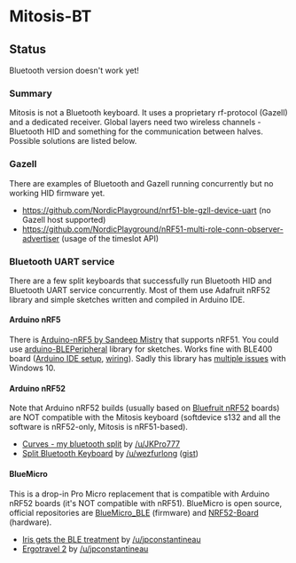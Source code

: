 # Mitosis-BT

## Status

Bluetooth version doesn't work yet!

### Summary

Mitosis is not a Bluetooth keyboard. It uses a proprietary rf-protocol (Gazell) and a dedicated receiver.
Global layers need two wireless channels - Bluetooth HID and something for the communication between halves.
Possible solutions are listed below.

### Gazell

There are examples of Bluetooth and Gazell running concurrently but no working HID firmware yet.

* https://github.com/NordicPlayground/nrf51-ble-gzll-device-uart (no Gazell host supported)
* https://github.com/NordicPlayground/nRF51-multi-role-conn-observer-advertiser (usage of the timeslot API)

### Bluetooth UART service

There are a few split keyboards that successfully run Bluetooth HID and Bluetooth UART service concurrently.
Most of them use Adafruit nRF52 library and simple sketches written and compiled in Arduino IDE.

#### Arduino nRF5

There is [Arduino-nRF5 by Sandeep Mistry] that supports nRF51.
You could use [arduino-BLEPeripheral] library for sketches.
Works fine with BLE400 board ([Arduino IDE setup](https://i.imgur.com/8dfPZFm.jpg), [wiring](https://i.imgur.com/A9QIN2j.jpg)).
Sadly this library has [multiple issues](https://github.com/sandeepmistry/arduino-BLEPeripheral/issues/160) with Windows 10.

[Arduino-nRF5 by Sandeep Mistry]: https://github.com/sandeepmistry/arduino-nRF5
[arduino-BLEPeripheral]: https://github.com/sandeepmistry/arduino-BLEPeripheral

#### Arduino nRF52

Note that Arduino nRF52 builds (usually based on [Bluefruit nRF52](https://www.adafruit.com/product/3406) boards)
are NOT compatible with the Mitosis keyboard (softdevice s132 and all the software is nRF52-only, Mitosis is nRF51-based).

* [Curves - my bluetooth split](https://redd.it/86asf6) by [/u/JKPro777](http://reddit.com/u/JKPro777)
* [Split Bluetooth Keyboard](https://redd.it/7fdrdz) by [/u/wezfurlong](https://www.reddit.com/u/wezfurlong) ([gist](https://gist.github.com/wez/b30683a4dfa329b86b9e0a2811a8c593))

#### BlueMicro

This is a drop-in Pro Micro replacement that is compatible with Arduino nRF52 boards (it's NOT compatible with nRF51).
BlueMicro is open source, official repositories are [BlueMicro_BLE] (firmware) and [NRF52-Board] (hardware).

* [Iris gets the BLE treatment](https://redd.it/8rtvi7) by [/u/jpconstantineau](http://reddit.com/u/jpconstantineau)
* [Ergotravel 2](https://redd.it/8i2twe) by [/u/jpconstantineau](http://reddit.com/u/jpconstantineau)

[BlueMicro_BLE]: https://github.com/jpconstantineau/BlueMicro_BLE 
[NRF52-Board]: https://github.com/jpconstantineau/NRF52-Board


